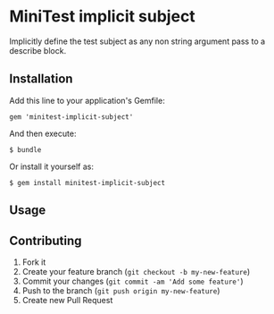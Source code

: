 # MiniTest implicit subject

Implicitly define the test subject as any non string argument pass to a describe block.

## Installation

Add this line to your application's Gemfile:

    gem 'minitest-implicit-subject'

And then execute:

    $ bundle

Or install it yourself as:

    $ gem install minitest-implicit-subject

## Usage

## Contributing

1. Fork it
2. Create your feature branch (`git checkout -b my-new-feature`)
3. Commit your changes (`git commit -am 'Add some feature'`)
4. Push to the branch (`git push origin my-new-feature`)
5. Create new Pull Request
